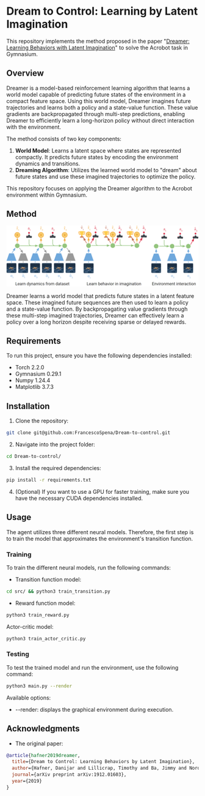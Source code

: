# Dream to Control: Learning by Latent Imagination

This repository implements the method proposed in the paper "[Dreamer: Learning Behaviors with Latent Imagination](https://arxiv.org/pdf/1912.01603)" to solve the Acrobot task in Gymnasium.

## Overview

Dreamer is a model-based reinforcement learning algorithm that learns a world model capable of predicting future states of the environment in a compact feature space. Using this world model, Dreamer imagines future trajectories and learns both a policy and a state-value function. These value gradients are backpropagated through multi-step predictions, enabling Dreamer to efficiently learn a long-horizon policy without direct interaction with the environment.

The method consists of two key components:
1. **World Model**: Learns a latent space where states are represented compactly. It predicts future states by encoding the environment dynamics and transitions.
2. **Dreaming Algorithm**: Utilizes the learned world model to "dream" about future states and use these imagined trajectories to optimize the policy.

This repository focuses on applying the Dreamer algorithm to the Acrobot environment within Gymnasium.

## Method

![Method](img/to_readme/method.png)

Dreamer learns a world model that predicts future states in a latent feature space. These imagined future sequences are then used to learn a policy and a state-value function. By backpropagating value gradients through these multi-step imagined trajectories, Dreamer can effectively learn a policy over a long horizon despite receiving sparse or delayed rewards.

## Requirements
To run this project, ensure you have the following dependencies installed:
- Torch 2.2.0
- Gymnasium 0.29.1
- Numpy 1.24.4
- Matplotlib 3.7.3

## Installation 

1. Clone the repository:

```bash
git clone git@github.com:FrancescoSpena/Dream-to-control.git
```
2. Navigate into the project folder:
```bash
cd Dream-to-control/
```
3. Install the required dependencies:
```bash
pip install -r requirements.txt
```
4. (Optional) If you want to use a GPU for faster training, make sure you have the necessary CUDA dependencies installed.

## Usage 
The agent utilizes three different neural models. Therefore, the first step is to train the model that approximates the environment's transition function.
### Training
To train the different neural models, run the following commands:
- Transition function model:
```bash
cd src/ && python3 train_transition.py
```

- Reward function model:
```bash
python3 train_reward.py
```

Actor-critic model: 

```bash
python3 train_actor_critic.py
```

### Testing 
To test the trained model and run the environment, use the following command:
```bash
python3 main.py --render
```
Available options:
- --render: displays the graphical environment during execution.

## Acknowledgments
* The original paper:

```bib
@article{hafner2019dreamer,
  title={Dream to Control: Learning Behaviors by Latent Imagination},
  author={Hafner, Danijar and Lillicrap, Timothy and Ba, Jimmy and Norouzi, Mohammad},
  journal={arXiv preprint arXiv:1912.01603},
  year={2019}
}
```
   
